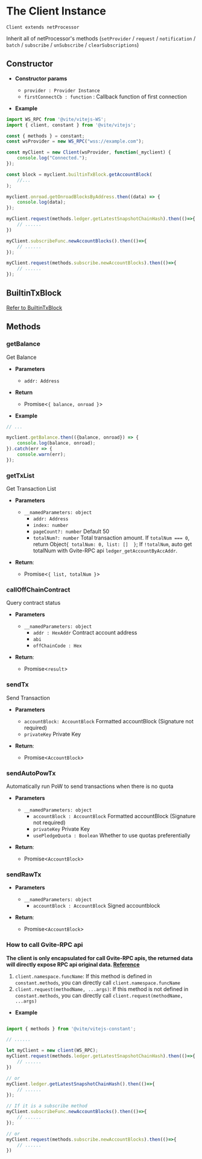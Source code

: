 # The Client Instance
`Client extends netProcessor`

Inherit all of netProcessor's methods (`setProvider` / `request` / `notification` / `batch` / `subscribe` / `unSubscribe` / `clearSubscriptions`)

## Constructor 

- **Constructor params**
    * `provider : Provider Instance`
    * `firstConnectCb : function` : Callback function of first connection

- **Example**
```javascript
import WS_RPC from '@vite/vitejs-WS';
import { client, constant } from '@vite/vitejs';

const { methods } = constant;
const wsProvider = new WS_RPC("wss://example.com");

const myClient = new Client(wsProvider, function(_myclient) {
    console.log("Connected.");
});

const block = myclient.builtinTxBlock.getAccountBlock(
    //...
);

myclient.onroad.getOnroadBlocksByAddress.then((data) => {
    console.log(data);
});

myClient.request(methods.ledger.getLatestSnapshotChainHash).then(()=>{
    // ......
})

myClient.subscribeFunc.newAccountBlocks().then(()=>{
    // ......
});

myClient.request(methods.subscribe.newAccountBlocks).then(()=>{
    // ......
});
```

## BuiltinTxBlock
[Refer to BuiltinTxBlock](./builtinTxBlock.md)

## Methods

### getBalance
Get Balance

- **Parameters** 
    * `addr: Address`

- **Return**
    * Promise<`{ balance, onroad }`>

- **Example**
```javascript
// ...

myclient.getBalance.then(({balance, onroad}) => {
    console.log(balance, onroad);
}).catch(err => {
    console.warn(err);
});
```

### getTxList
Get Transaction List

- **Parameters** 
    * `__namedParameters: object`
        - `addr: Address`
        - `index: number` 
        - `pageCount?: number` Default 50
        - `totalNum?: number` Total transaction amount. If `totalNum === 0`, return Object`{ totalNum: 0, list: []  }`; If `!totalNum`, auto get totalNum with Gvite-RPC api `ledger_getAccountByAccAddr`.

- **Return**:
    * Promise<`{ list, totalNum }`>

### callOffChainContract
Query contract status

- **Parameters** 
    * `__namedParameters: object`
        - `addr : HexAddr` Contract account address
        - `abi`
        - `offChainCode : Hex`

- **Return**:
    * Promise<`result`>

### sendTx
Send Transaction

- **Parameters** 
    * `accountBlock: AccountBlock` Formatted accountBlock (Signature not required)
    * `privateKey` Private Key

- **Return**:
    * Promise<`AccountBlock`>

### sendAutoPowTx
Automatically run PoW to send transactions when there is no quota

- **Parameters** 
    * `__namedParameters: object`
        - `accountBlock : AccountBlock` Formatted accountBlock (Signature not required)
        - `privateKey` Private Key
        - `usePledgeQuota : Boolean` Whether to use quotas preferentially

- **Return**:
    * Promise<`AccountBlock`>

### sendRawTx

- **Parameters** 
    * `__namedParameters: object`
        - `accountBlock : AccountBlock` Signed accountblock

- **Return**:
    * Promise<`AccountBlock`>

### How to call Gvite-RPC api

**The client is only encapsulated for call Gvite-RPC apis, the returned data will directly expose RPC api original data. [Reference](/api/rpc/)**

1. `client.namespace.funcName`: If this method is defined in `constant.methods`, you can directly call `client.namespace.funcName`
2. `client.request(methodName, ...args)`: If this method is not defined in `constant.methods`, you can directly call `client.request(methodName, ...args)`

- **Example**
```javascript

import { methods } from '@vite/vitejs-constant';

// ......

let myClient = new client(WS_RPC);
myClient.request(methods.ledger.getLatestSnapshotChainHash).then(()=>{
    // ......
})

// or
myClient.ledger.getLatestSnapshotChainHash().then(()=>{
    // ......
});

// If it is a subscribe method
myClient.subscribeFunc.newAccountBlocks().then(()=>{
    // ......
});

// or
myClient.request(methods.subscribe.newAccountBlocks).then(()=>{
    // ......
})
```
